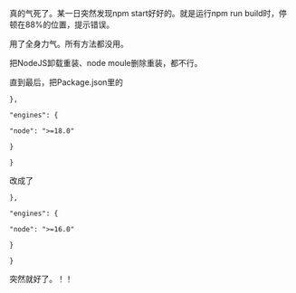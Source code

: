 真的气死了。某一日突然发现npm start好好的。就是运行npm run build时，停顿在88%的位置，提示错误。



用了全身力气。所有方法都没用。

把NodeJS卸载重装、node moule删除重装，都不行。



直到最后，把Package.json里的



 `},`

 `"engines": {`

  `"node": ">=18.0"`

 `}`

`}`



改成了

`},`

 `"engines": {`

  `"node": ">=16.0"`

 `}`

`}`





突然就好了。！！